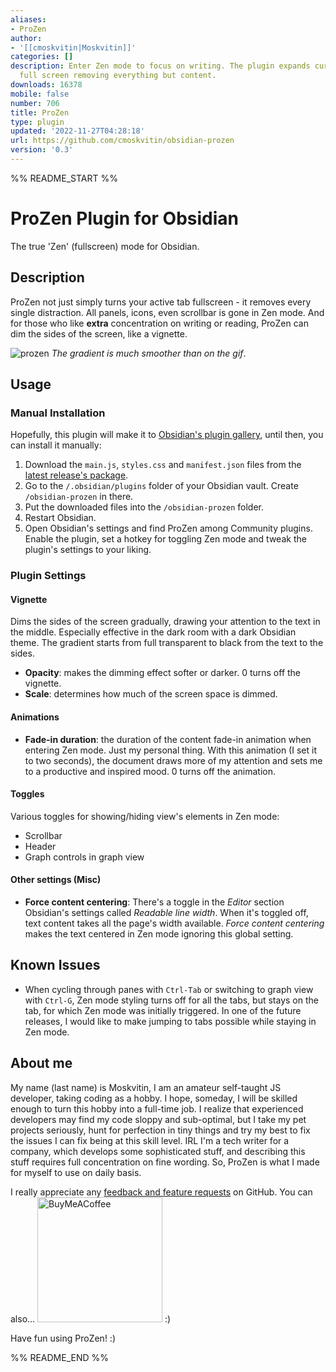 ```yaml
---
aliases:
- ProZen
author:
- '[[cmoskvitin|Moskvitin]]'
categories: []
description: Enter Zen mode to focus on writing. The plugin expands current tab to
  full screen removing everything but content.
downloads: 16378
mobile: false
number: 706
title: ProZen
type: plugin
updated: '2022-11-27T04:28:18'
url: https://github.com/cmoskvitin/obsidian-prozen
version: '0.3'
---
```


%% README_START %%

# ProZen Plugin for Obsidian

The true 'Zen' (fullscreen) mode for Obsidian.

## Description

ProZen not just simply turns your active tab fullscreen - it removes every single distraction. All panels, icons, even scrollbar is gone in Zen mode. And for those who like **extra** concentration on writing or reading, ProZen can dim the sides of the screen, like a vignette.

![prozen](https://user-images.githubusercontent.com/69085343/203395343-b1b35200-662d-48f3-b400-3a99fccce915.gif)
*The gradient is much smoother than on the gif*.

## Usage
### Manual Installation
Hopefully, this plugin will make it to [Obsidian's plugin gallery](https://obsidian.md/plugins), until then, you can install it manually:
1. Download the `main.js`, `styles.css` and `manifest.json` files from the [latest release's package](https://github.com/cmoskvitin/obsidian-prozen/releases).
2. Go to the `/.obsidian/plugins` folder of your Obsidian vault. Create `/obsidian-prozen` in there.
3. Put the downloaded files into the `/obsidian-prozen` folder.
4. Restart Obsidian.
5. Open Obsidian's settings and find ProZen among Community plugins. Enable the plugin, set a hotkey for toggling Zen mode and tweak the plugin's settings to your liking.

### Plugin Settings
#### Vignette
Dims the sides of the screen gradually, drawing your attention to the text in the middle. Especially effective in the dark room with a dark Obsidian theme. The gradient starts from full transparent to black from the text to the sides. 
- **Opacity**: makes the dimming effect softer or darker. 0 turns off the vignette.
- **Scale**: determines how much of the screen space is dimmed.
#### Animations
- **Fade-in duration**: the duration of the content fade-in animation when entering Zen mode. Just my personal thing. With this animation (I set it to two seconds), the document draws more of my attention and sets me to a productive and inspired mood. 0 turns off the animation.
#### Toggles
Various toggles for showing/hiding view's elements in Zen mode:
- Scrollbar
- Header
- Graph controls in graph view
#### Other settings (Misc)
- **Force content centering**: There's a toggle in the _Editor_ section Obsidian's settings called _Readable line width_. When it's toggled off, text content takes all the page's width available. _Force content centering_ makes the text centered in Zen mode ignoring this global setting. 


## Known Issues
- When cycling through panes with `Ctrl-Tab` or switching to graph view with `Ctrl-G`, Zen mode styling turns off for all the tabs, but stays on the tab, for which Zen mode was initially triggered. In one of the future releases, I would like to make jumping to tabs possible while staying in Zen mode.    

## About me
My name (last name) is Moskvitin, I am an amateur self-taught JS developer, taking coding as a hobby. I hope, someday, I will be skilled enough to turn this hobby into a full-time job. I realize that experienced developers may find my code sloppy and sub-optimal, but I take my pet projects seriously, hunt for perfection in tiny things and try my best to fix the issues I can fix being at this skill level.
IRL I'm a tech writer for a company, which develops some sophisticated stuff, and describing this stuff requires full concentration on fine wording. So, ProZen is what I made for myself to use on daily basis.

I really appreciate any [feedback and feature requests](https://github.com/cmoskvitin/obsidian-prozen/discussions) on GitHub. You can also...
[<img src="https://img.buymeacoffee.com/button-api/?text=Buy me a coffee&emoji=&slug=moskvitin&button_colour=FF5F5F&font_colour=ffffff&font_family=Cookie&outline_colour=000000&coffee_colour=FFDD00" alt="BuyMeACoffee" width="200">](https://www.buymeacoffee.com/moskvitin)
:)

Have fun using ProZen! :)

%% README_END %%